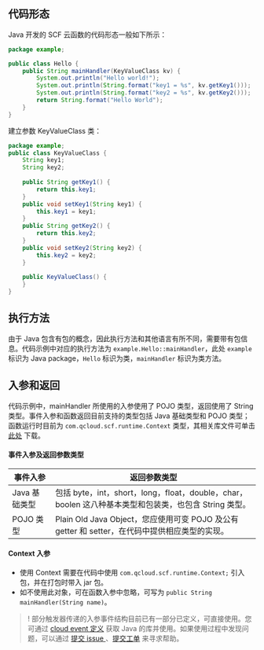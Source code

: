 ## 代码形态

Java 开发的 SCF 云函数的代码形态一般如下所示：

```java
package example;

public class Hello {
    public String mainHandler(KeyValueClass kv) {
        System.out.println("Hello world!");
        System.out.println(String.format("key1 = %s", kv.getKey1()));
        System.out.println(String.format("key2 = %s", kv.getKey2()));
        return String.format("Hello World");
    }
}
```

建立参数 KeyValueClass 类：

```java
package example;
public class KeyValueClass {
    String key1;
    String key2;
    
    public String getKey1() {
        return this.key1;
    }   
    public void setKey1(String key1) {
        this.key1 = key1;
    }   
    public String getKey2() {
        return this.key2;
    }   
    public void setKey2(String key2) {
        this.key2 = key2;
    }   
    
    public KeyValueClass() {
    }   
}
```

## 执行方法

由于 Java 包含有包的概念，因此执行方法和其他语言有所不同，需要带有包信息。代码示例中对应的执行方法为 `example.Hello::mainHandler`，此处 `example` 标识为 Java package，`Hello` 标识为类，`mainHandler` 标识为类方法。

## 入参和返回

代码示例中，mainHandler 所使用的入参使用了 POJO 类型，返回使用了 String 类型。事件入参和函数返回目前支持的类型包括 Java 基础类型和 POJO 类型；函数运行时目前为 `com.qcloud.scf.runtime.Context` 类型，其相关库文件可单击 [此处](https://search.maven.org/artifact/com.tencentcloudapi/scf-java-events/0.0.2/jar) 下载。


#### 事件入参及返回参数类型 

| 事件入参 | 返回参数类型 |
|---------|---------|
| Java 基础类型 | 包括 byte，int，short，long，float，double，char，boolen 这八种基本类型和包装类，也包含 String 类型。   |
| POJO 类型 | Plain Old Java Object，您应使用可变 POJO 及公有 getter 和 setter，在代码中提供相应类型的实现。   |



#### Context 入参 
  * 使用 Context 需要在代码中使用 `com.qcloud.scf.runtime.Context;` 引入包，并在打包时带入 jar 包。
  * 如不使用此对象，可在函数入参中忽略，可写为 `public String mainHandler(String name)`。

>! 部分触发器传递的入参事件结构目前已有一部分已定义，可直接使用。您可通过 [cloud event 定义](https://github.com/tencentyun/scf-java-libs) 获取 Java 的库并使用。如果使用过程中发现问题，可以通过 [提交 issue ](https://github.com/tencentyun/scf-java-libs/issues/new)、[提交工单](https://console.intl.cloud.tencent.com/workorder/category) 来寻求帮助。
